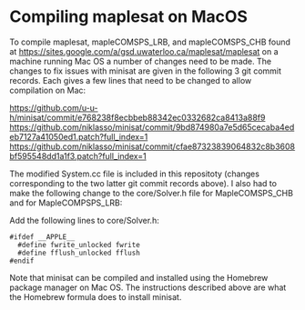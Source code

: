 # Compiling maplesat on MacOS

To compile maplesat, mapleCOMSPS_LRB, and mapleCOMSPS_CHB found at https://sites.google.com/a/gsd.uwaterloo.ca/maplesat/maplesat on a machine running Mac OS a number of changes need to be made. The changes to fix issues with minisat are given in the following 3 git commit records. Each gives a few lines that need to be changed to allow compilation on Mac:

https://github.com/u-u-h/minisat/commit/e768238f8ecbbeb88342ec0332682ca8413a88f9
https://github.com/niklasso/minisat/commit/9bd874980a7e5d65cecaba4edeb7127a41050ed1.patch?full_index=1
https://github.com/niklasso/minisat/commit/cfae87323839064832c8b3608bf595548dd1a1f3.patch?full_index=1

The modified System.cc file is included in this repositoty (changes corresponding to the two latter git commit records above).
I also had to make the following change to the core/Solver.h file for MapleCOMSPS_CHB and for MapleCOMPSPS_LRB:

Add the following lines to core/Solver.h:
````
#ifdef __APPLE__
  #define fwrite_unlocked fwrite
  #define fflush_unlocked fflush
#endif
````
Note that minisat can be compiled and installed using the Homebrew package manager on Mac OS. The instructions described above are what the Homebrew formula does to install minisat.
